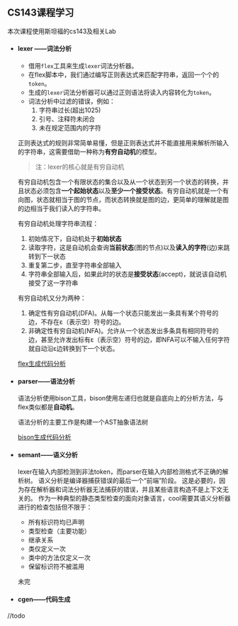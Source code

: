 ## CS143课程学习

本次课程使用斯坦福的cs143及相关Lab

- #### lexer ——词法分析

  - 借用`flex`工具来生成`lexer`词法分析器。
  - 在flex脚本中，我们通过编写正则表达式来匹配字符串，返回一个个的`token`。
  - 生成的`lexer`词法分析器可以通过正则语法将读入内容转化为`token`。
  - 词法分析中过滤的错误，例如：
    1. 字符串过长(超出1025)
    2. 引号、注释符未闭合
    3. 未在规定范围内的字符

  正则表达式的规则非常简单易懂，但是正则表达式并不能直接用来解析所输入的字符串，这需要借助一种称为**有穷自动机**的模型。

  > 注：lexer的核心就是有穷自动机

  有穷自动机包含一个有限状态的集合以及从一个状态到另一个状态的转换，并且状态必须包含**一个起始状态**以及**至少一个接受状态**。有穷自动机就是一个有向图，状态就相当于图的节点，而状态转换就是图的边，更简单的理解就是图的边相当于我们读入的字符串。

  有穷自动机处理字符串流程：

  1. 初始情况下，自动机处于**初始状态**
  2. 读取字符，这是自动机会查询**当前状态**(图的节点)以及**读入的字符**(边)来跳转到下一状态
  3. 重复第二步，直至字符串全部输入
  4. 字符串全部输入后，如果此时的状态是**接受状态**(accept)，就说该自动机接受了这一字符串

  有穷自动机又分为两种：

  1. 确定性有穷自动机(DFA)。从每一个状态只能发出一条具有某个符号的边，不存在ε（表示空）符号的边。
  2. 非确定性有穷自动机(NFA)。允许从一个状态发出多条具有相同符号的边，甚至允许发出标有ε（表示空）符号的边，即NFA可以不输入任何字符就自动沿ε边转换到下一个状态。

  <a href='https://billyotry.github.io/2021/01/22/lexical%20scanner%20generated%20by%20flex/'>flex生成代码分析</a>

- #### parser——语法分析

  语法分析使用bison工具，bison使用左递归也就是自底向上的分析方法，与flex类似都是**自动机**。

  语法分析的主要工作是构建一个AST抽象语法树

  <a href='https://billyotry.github.io/2021/01/22/Understanding%20C%20parsers%20generated%20by%20GNU%20Bison/'>bison生成代码分析</a>

- #### semant——语义分析

  lexer在输入内部检测到非法token，而parser在输入内部检测格式不正确的解析树。 语义分析是编译器捕获错误的最后一个“前端”阶段。 这是必要的，因为存在解析器和词法分析器无法捕获的错误，并且某些语言构造不是上下文无关的。 作为一种典型的静态类型检查的面向对象语言，cool需要其语义分析器进行的检查包括但不限于：

  - 所有标识符均已声明
  - 类型检查（主要功能）
  - 继承关系
  - 类仅定义一次
  - 类中的方法仅定义一次
  - 保留标识符不被滥用

  未完

- #### cgen——代码生成

//todo 